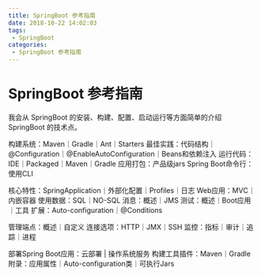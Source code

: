 ```yaml
---
title: SpringBoot 参考指南
date: 2018-10-22 14:02:03
tags:
 - SpringBoot
categories: 
 - SpringBoot 参考指南
---
```

# SpringBoot 参考指南

我会从 SpringBoot 的安装、构建、配置、启动运行等方面简单的介绍 SpringBoot 的技术点。

构建系统：Maven｜Gradle｜Ant｜Starters
最佳实践：代码结构｜@Configuration｜@EnableAutoConfiguration｜Beans和依赖注入
运行代码：IDE｜Packaged｜Maven｜Gradle
应用打包：产品级jars
Spring Boot命令行：使用CLI

核心特性：SpringApplication｜外部化配置｜Profiles｜日志
Web应用：MVC｜内嵌容器
使用数据：SQL｜NO-SQL
消息：概述｜JMS
测试：概述｜Boot应用｜工具
扩展：Auto-configuration｜@Conditions

管理端点：概述｜自定义
连接选项：HTTP｜JMX｜SSH
监控：指标｜审计｜追踪｜进程

部署Spring Boot应用：云部署 | 操作系统服务
构建工具插件：Maven｜Gradle
附录：应用属性｜Auto-configuration类｜可执行Jars